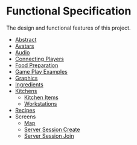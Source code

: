 # Functional Specification

The design and functional features of this project.

- [Abstract](abstract.md)
- [Avatars](avatars.md)
- [Audio](audio.md)
- [Connecting Players](connecting_players.md)
- [Food Preparation](food_preparation.md)
- [Game Play Examples](game_play_examples.md)
- [Graphics](graphics.md)
- [Ingredients](ingredients.md)
- [Kitchens](kitchens.md)
  - [Kitchen Items](kitchen_items.md)
  - [Workstations](workstations.md)
- [Recipes](recipes.md)
- Screens
  - [Map](screens/screens_map.md)
  - [Server Session Create](screens/server_session_create.md)
  - [Server Session Join](screens/server_session_join.md)
